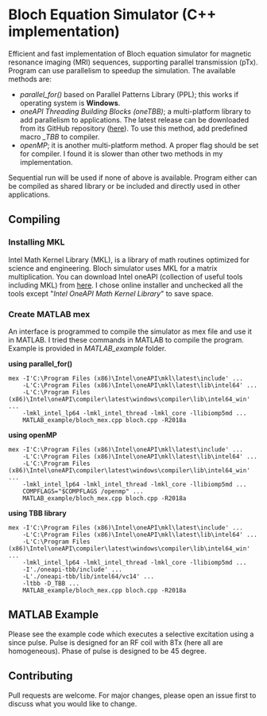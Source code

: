 # Bloch Equation Simulator (C++ implementation)
Efficient and fast implementation of Bloch equation simulator for magnetic resonance imaging (MRI) sequences, supporting parallel transmission (pTx). 
Program can use parallelism to speedup the simulation. The available methods are:

 - *parallel_for()* based on Parallel Patterns Library (PPL); this works if operating system is **Windows**.
 - *oneAPI Threading Building Blocks (oneTBB)*; a multi-platform library to add parallelism to applications. The latest release can be downloaded from its GitHub repository ([here](https://github.com/oneapi-src/oneTBB)). To use this method, add predefined macro *_TBB* to compiler.
 - *openMP*; it is another multi-platform method. A proper flag should be set for compiler. I found it is slower than other two methods in my implementation. 

Sequential run will be used if none of above is available.
Program either can be compiled as shared library or be included and directly used in other applications. 

## Compiling
### Installing MKL
Intel Math Kernel Library (MKL), is a library of math routines optimized for science and engineering. Bloch simulator uses MKL for a matrix multiplication. You can download Intel oneAPI (collection of useful tools including MKL) from [here](https://www.intel.com/content/www/us/en/developer/tools/oneapi/base-toolkit-download.html). I chose online installer and unchecked all the tools except "*Intel OneAPI Math Kernel Library*"  to save space.

### Create MATLAB mex
An interface is programmed to compile the simulator as mex file and use it in MATLAB.
I tried these commands in MATLAB to compile the program. Example is provided in *MATLAB_example* folder.

**using parallel_for()**

    mex -I'C:\Program Files (x86)\Intel\oneAPI\mkl\latest\include' ...
        -L'C:\Program Files (x86)\Intel\oneAPI\mkl\latest\lib\intel64' ...
        -L'C:\Program Files (x86)\Intel\oneAPI\compiler\latest\windows\compiler\lib\intel64_win' ...
        -lmkl_intel_lp64 -lmkl_intel_thread -lmkl_core -llibiomp5md ...
        MATLAB_example/bloch_mex.cpp bloch.cpp -R2018a

**using openMP**

    mex -I'C:\Program Files (x86)\Intel\oneAPI\mkl\latest\include' ...
        -L'C:\Program Files (x86)\Intel\oneAPI\mkl\latest\lib\intel64' ...
        -L'C:\Program Files (x86)\Intel\oneAPI\compiler\latest\windows\compiler\lib\intel64_win' ...
        -lmkl_intel_lp64 -lmkl_intel_thread -lmkl_core -llibiomp5md ...
        COMPFLAGS="$COMPFLAGS /openmp" ...
        MATLAB_example/bloch_mex.cpp bloch.cpp -R2018a

**using TBB library**

    mex -I'C:\Program Files (x86)\Intel\oneAPI\mkl\latest\include' ...
        -L'C:\Program Files (x86)\Intel\oneAPI\mkl\latest\lib\intel64' ...
        -L'C:\Program Files (x86)\Intel\oneAPI\compiler\latest\windows\compiler\lib\intel64_win' ...
        -lmkl_intel_lp64 -lmkl_intel_thread -lmkl_core -llibiomp5md ...
        -I'./oneapi-tbb/include' ...
        -L'./oneapi-tbb/lib/intel64/vc14' ...
        -ltbb -D_TBB ...    
        MATLAB_example/bloch_mex.cpp bloch.cpp -R2018a


## MATLAB Example

Please see the example code which executes a selective excitation using a since pulse. Pulse is designed for an RF coil with 8Tx (here all are homogeneous). Phase of pulse is designed to be 45 degree.


## Contributing

Pull requests are welcome. For major changes, please open an issue first to discuss what you would like to change.


